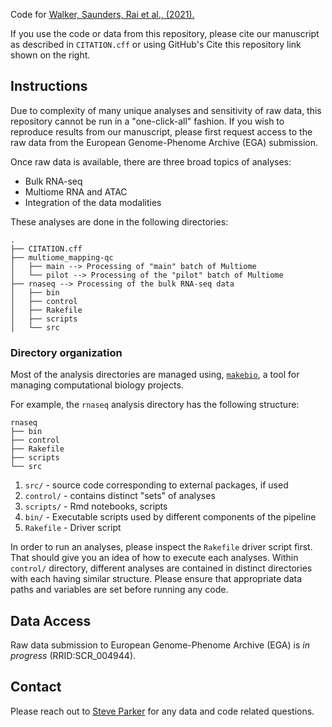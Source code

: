 Code for [Walker, Saunders, Rai et al., (2021).](#)

If you use the code or data from this repository, please cite our manuscript as described
in `CITATION.cff` or using GitHub's Cite this repository link shown on the right.

## Instructions

Due to complexity of many unique analyses and sensitivity of raw data, this repository
cannot be run in a "one-click-all" fashion. If you wish to reproduce results from our
manuscript, please first request access to the raw data from the European Genome-Phenome
Archive (EGA) submission.

Once raw data is available, there are three broad topics of analyses:
- Bulk RNA-seq
- Multiome RNA and ATAC
- Integration of the data modalities

These analyses are done in the following directories:

```
.
├── CITATION.cff
├── multiome_mapping-qc
│   ├── main --> Processing of "main" batch of Multiome
│   └── pilot --> Processing of the "pilot" batch of Multiome
├── rnaseq --> Processing of the bulk RNA-seq data
│   ├── bin
│   ├── control
│   ├── Rakefile
│   ├── scripts
│   └── src
```

### Directory organization

Most of the analysis directories are managed using,
[`makebio`](https://github.com/raivivek/makebio), a tool for managing computational
biology projects.

For example, the `rnaseq` analysis directory has the following structure:

```
rnaseq
├── bin
├── control
├── Rakefile
├── scripts
└── src
```

1. `src/` - source code corresponding to external packages, if used
1. `control/` - contains distinct "sets" of analyses
1. `scripts/` - Rmd notebooks, scripts
1. `bin/` - Executable scripts used by different components of the pipeline
1. `Rakefile` - Driver script


In order to run an analyses, please inspect the `Rakefile` driver script first. That
should give you an idea of how to execute each analyses. Within `control/` directory,
different analyses are contained in distinct directories with each having similar
structure. Please ensure that appropriate data paths and variables are set before
running any code.

## Data Access

Raw data submission to European Genome-Phenome Archive (EGA) is _in progress_
(RRID:SCR\_004944).

## Contact

Please reach out to [Steve Parker](mailto:scjp@umich.edu) for any data and code related
questions.
